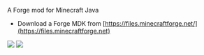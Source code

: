 A Forge mod for Minecraft Java

- Download a Forge MDK from [https://files.minecraftforge.net/](https://files.minecraftforge.net)
 

[![](http://cf.way2muchnoise.eu/370777.svg)](https://www.curseforge.com/minecraft/mc-mods/scaffolding-behavior) [![](http://cf.way2muchnoise.eu/versions/370777.svg)](https://www.curseforge.com/minecraft/mc-mods/scaffolding-behavior)
